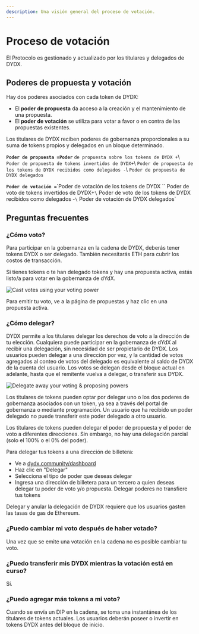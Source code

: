 ```yaml
---
description: Una visión general del proceso de votación.
---
```


# Proceso de votación

El Protocolo es gestionado y actualizado por los titulares y delegados de DYDX.

## **Poderes de propuesta y votación**

Hay dos poderes asociados con cada token de DYDX:

* El **poder de propuesta** da acceso a la creación y el mantenimiento de una propuesta.
* El **poder de votación** se utiliza para votar a favor o en contra de las propuestas existentes.

Los titulares de DYDX reciben poderes de gobernanza proporcionales a su suma de tokens propios y delegados en un bloque determinado.

**`Poder de propuesta =Poder`** `de propuesta sobre los tokens de DYDX +`\ `Poder de propuesta de tokens invertidos de DYDX+`\ `Poder de propuesta de los tokens de DYDX recibidos como delegados -`\ `Poder de propuesta de DYDX delegados`

**`Poder de votación =`**\`Poder de votación de los tokens de DYDX `` Poder de voto de tokens invertidos de DYDX+`\` Poder de voto de los tokens de DYDX recibidos como delegados -`\` Poder de votación de DYDX delegados\`

## Preguntas frecuentes

### ¿Cómo voto?

Para participar en la gobernanza en la cadena de DYDX, deberás tener tokens DYDX o ser delegado. También necesitarás ETH para cubrir los costos de transacción.

Si tienes tokens o te han delegado tokens y hay una propuesta activa, estás listo/a para votar en la gobernanza de dYdX.

![Cast votes using your voting power](..%20/.gitbook/assets/image%20\(87\).png)

Para emitir tu voto, ve a la página de propuestas y haz clic en una propuesta activa.

### **¿Cómo delegar?**

DYDX permite a los titulares delegar los derechos de voto a la dirección de tu elección. Cualquiera puede participar en la gobernanza de dYdX al recibir una delegación, sin necesidad de ser propietario de DYDX. Los usuarios pueden delegar a una dirección por vez, y la cantidad de votos agregados al conteo de votos del delegado es equivalente al saldo de DYDX de la cuenta del usuario. Los votos se delegan desde el bloque actual en adelante, hasta que el remitente vuelva a delegar, o transferir sus DYDX.

![Delegate away your voting & proposing powers](..%20/.gitbook/assets/image%20\(86\).png)

Los titulares de tokens pueden optar por delegar uno o los dos poderes de gobernanza asociados con un token, ya sea a través del portal de gobernanza o mediante programación. Un usuario que ha recibido un poder delegado no puede transferir este poder delegado a otro usuario.

Los titulares de tokens pueden delegar el poder de propuesta y el poder de voto a diferentes direcciones. Sin embargo, no hay una delegación parcial (solo el 100% o el 0% del poder).

Para delegar tus tokens a una dirección de billetera:

* Ve a [dydx.community/dashboard](https://dydx.community/dashboard)
* Haz clic en "Delegar"
* Selecciona el tipo de poder que deseas delegar
* Ingresa una dirección de billetera para un tercero a quien deseas delegar tu poder de voto y/o propuesta. Delegar poderes no transfiere tus tokens

Delegar y anular la delegación de DYDX requiere que los usuarios gasten las tasas de gas de Ethereum.

### ¿Puedo cambiar mi voto después de haber votado?

Una vez que se emite una votación en la cadena no es posible cambiar tu voto.

### ¿Puedo transferir mis DYDX mientras la votación está en curso?

Sí.

### ¿Puedo agregar más tokens a mi voto?

Cuando se envía un DIP en la cadena, se toma una instantánea de los titulares de tokens actuales. Los usuarios deberán poseer o invertir en tokens DYDX antes del bloque de inicio.
